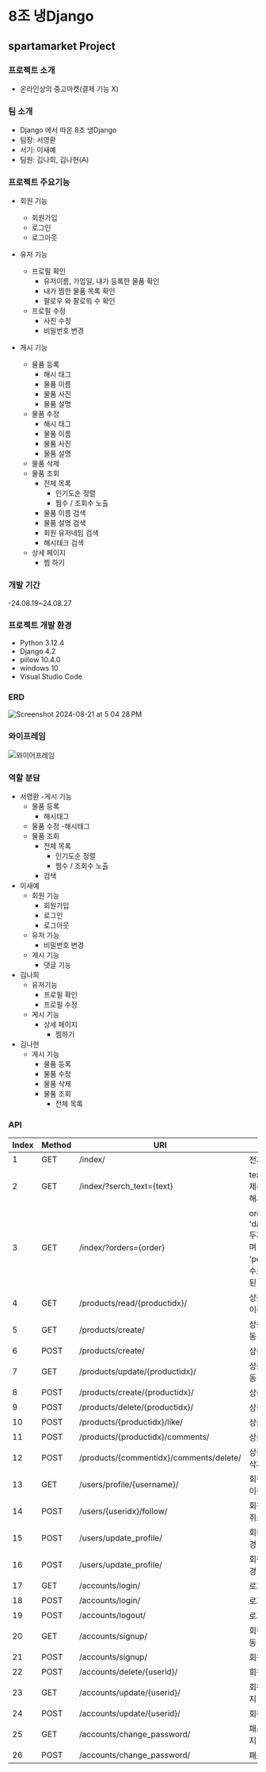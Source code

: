 # 8조 냉Django
## spartamarket Project

### 프로젝트 소개
- 온라인상의 중고마켓(결제 기능 X)

### 팀 소개
- Django 에서 따온 8조 냉Django
- 팀장: 서영환
- 서기: 이새예
- 팀원: 김나희, 김나현(A)

### 프로젝트 주요기능

- 회원 기능
  - 회원가입
  - 로그인
  - 로그아웃

- 유저 기능
  - 프로필 확인
    - 유저이름, 가입일, 내가 등록한 물품 확인
    - 내가 찜한 물품 목록 확인
    - 팔로우 와 팔로워 수 확인
  - 프로필 수정
    - 사진 수정
    - 비밀번호 변경
    
- 게시 기능
  - 물품 등록
    - 해시 태그
    - 물품 이름
    - 물품 사진
    - 물품 설명
  - 물품 수정
    - 해시 태그
    - 물품 이름
    - 물품 사진
    - 물품 설명
  - 물품 삭제
  - 물품 조회
    - 전체 목록
      - 인기도순 정렬
      - 찜수 / 조회수 노출
    - 물품 이름 검색
    - 물품 설명 검색
    - 회원 유저네임 검색
    - 해시태크 검색
  - 상세 페이지
    - 찜 하기

### 개발 기간
-24.08.19~24.08.27

### 프로젝트 개발 환경
- Python    3.12.4
- Django    4.2
- pillow    10.4.0
- windows   10
- Visual Studio Code

### ERD
![Screenshot 2024-08-21 at 5 04 28 PM](https://github.com/user-attachments/assets/e2c0de33-07ec-461f-be3b-61e5021c030a)


### 와이프레임
![와이어프레임](/냉Django_wireframe.jpg)

### 역할 분담
- 서영환
  -게시 기능
    - 물품 등록
      - 해시태그
    - 물품 수정
      -해시태그
    - 물품 조회
      - 전체 목록
        - 인기도순 정렬
        - 찜수 / 조회수 노출
      - 검색
- 이새예
  - 회원 기능
    - 회원가입
    - 로그인
    - 로그아웃
  - 유저 기능
    - 비밀번호 변경
  - 게시 기능
    - 댓글 기능
- 김나희
  - 유저기능
    - 프로필 확인
    - 프로필 수정
  - 게시 기능
    - 상세 페이지
      - 찜하기
- 김나현
  - 게시 기능
    - 물품 등록
    - 물품 수정
    - 물품 삭제
    - 물품 조회
      - 전체 목록
### API

|Index|Method|URI|Description|
|---|----|------------|------------|
|1|GET|/index/| 전체 상품 조회|
|2|GET|/index/?serch_text={text}| text에 대한 상품의 제목, 내용, 작성자, 해시태그를 조회|
|3|GET|/index/?orders={order}| order은 'date','popularity' 두개의 값만 가능하며 'date'는 날짜별, 'popularity'는 찜수로 내림차순 정렬된 값을 조회|
|4|GET|/products/read/{productidx}/|상품의 상세 페이지 이동|
|5|GET|/products/create/|상품 등록 페이지 이동|
|6|POST|/products/create/|상품을 등록|
|7|GET|/products/update/{productidx}/|상품 수정 페이지 이동|
|8|POST|/products/create/{productidx}/|상품을 수정|
|9|POST|/products/delete/{productidx}/|상품을 삭제|
|10|POST|/products/{productidx}/like/|상품을 찜하기|
|11|POST|/products/{productidx}/comments/|상품에 댓글 등록|
|12|POST|/products/{commentidx}/comments/delete/|상품에 등록된 댓글 삭제|
|13|GET|/users/profile/{username}/|회원 프로필페이지 이동|
|14|POST|/users/{useridx}/follow/|회원 팔로워 등록&취소|
|15|POST|/users/update_profile/|회원 프로필 사진 변경|
|16|POST|/users/update_profile/|회원 프로필 사진 변경|
|17|GET|/accounts/login/|로그인 페이지 이동|
|18|POST|/accounts/login/|로그인 수행|
|19|POST|/accounts/logout/|로그아웃 수행|
|20|GET|/accounts/signup/|회원가입 페이지 이동|
|21|POST|/accounts/signup/|회원등록|
|22|POST|/accounts/delete/{userid}/|회원탈퇴|
|23|GET|/accounts/update/{userid}/|회원 정보 수정 페이지 이동|
|24|POST|/accounts/update/{userid}/|회원 정보 수정|
|25|GET|/accounts/change_password/|패스워드 변경 페이지 이동|
|26|POST|/accounts/change_password/|패스워드 변경|

